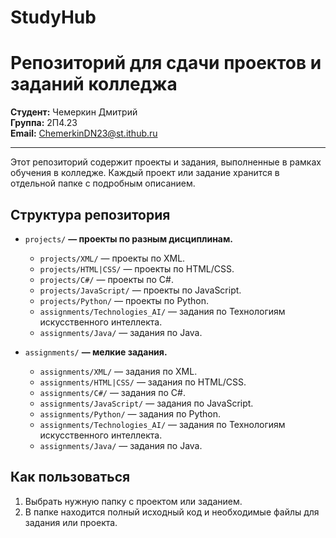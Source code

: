 # StudyHub

# Репозиторий для сдачи проектов и заданий колледжа

**Студент:** Чемеркин Дмитрий  
**Группа:** 2П4.23  
**Email:** ChemerkinDN23@st.ithub.ru

---


Этот репозиторий содержит проекты и задания, выполненные в рамках обучения в колледже. Каждый проект или задание хранится в отдельной папке с подробным описанием.


## Структура репозитория

- `projects/` **— проекты по разным дисциплинам.**
  - `projects/XML/` — проекты по XML.
  - `projects/HTML|CSS/` — проекты по HTML/CSS.
  - `projects/C#/` — проекты по C#.
  - `projects/JavaScript/` — проекты по JavaScript.
  - `projects/Python/` — проекты по Python.
  - `assignments/Technologies_AI/` — задания по Технологиям искусственного интеллекта.
  - `assignments/Java/` — задания по Java.
  
  
- `assignments/` **— мелкие задания.**
  - `assignments/XML/` — задания по XML.
  - `assignments/HTML|CSS/` — задания по HTML/CSS.
  - `assignments/C#/` — задания по C#.
  - `assignments/JavaScript/` — задания по JavaScript.
  - `assignments/Python/` — задания по Python.
  - `assignments/Technologies_AI/` — задания по Технологиям искусственного интеллекта.
  - `assignments/Java/` — задания по Java.

## Как пользоваться

1. Выбрать нужную папку с проектом или заданием.
2. В папке находится полный исходный код и необходимые файлы для задания или проекта.
